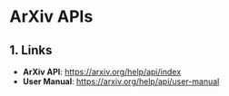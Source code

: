 # ArXiv APIs

## 1. Links

- **ArXiv API**: https://arxiv.org/help/api/index
- **User Manual**: https://arxiv.org/help/api/user-manual
